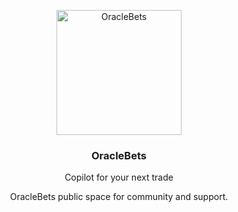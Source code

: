 <p align="center">
  <img src="https://github.com/user-attachments/assets/83312288-11c2-465d-bb89-7111e47b1014" alt="OracleBets" width="200" />
</p>
<h3 align="center">OracleBets</h3>
<p align="center">Copilot for your next trade</p>
<p align="center">OracleBets public space for community and support.</p>
